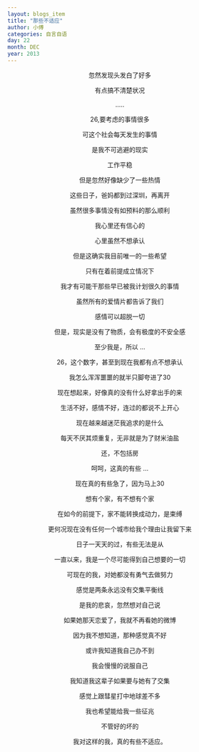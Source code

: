 ```yaml
---
layout: blogs_item
title: "那些不适应"
author: 小傅
categories: 自言自语
day: 22
month: DEC
year: 2013
---
```


<center>
忽然发现头发白了好多

有点搞不清楚状况

.....

26,要考虑的事情很多

可这个社会每天发生的事情

是我不可逃避的现实

工作平稳

但是忽然好像缺少了一些热情

这些日子，爸妈都到过深圳，再离开

虽然很多事情没有如预料的那么顺利

我心里还有信心的

心里虽然不想承认

但是这确实我目前唯一的一些希望

只有在着前提成立情况下

我才有可能干那些早已被我计划很久的事情

虽然所有的爱情片都告诉了我们

感情可以超脱一切

但是，现实是没有了物质，会有极度的不安全感

至少我是，所以 ...

<!--more--> 

26，这个数字，甚至到现在我都有点不想承认

我怎么浑浑噩噩的就半只脚夸进了30

现在想起来，好像真的没有什么好拿出手的来

生活不好，感情不好，连过的都说不上开心

现在越来越迷茫我追求的是什么

每天不厌其烦重复，无非就是为了财米油盐

还，不包括房

呵呵，这真的有些 …

现在真的有些急了，因为马上30

想有个家，有不想有个家

在如今的前提下，家不能转换成动力，是束缚

更何况现在没有任何一个城市给我个理由让我留下来

日子一天天的过，有些无法是从

一直以来，我是一个尽可能得到自己想要的一切

可现在的我，对她都没有勇气去做努力

感觉是两条永远没有交集平衡线

是我的悲哀，忽然想对自己说

如果她那天恋爱了，我就不再看她的微博

因为我不想知道，那种感觉真不好

或许我知道我自己办不到

我会慢慢的说服自己


我知道我这辈子如果要与她有了交集

感觉上跟彗星打中地球差不多

我也希望能给我一些征兆

不管好的坏的

我对这样的我，真的有些不适应。
</center>

	
